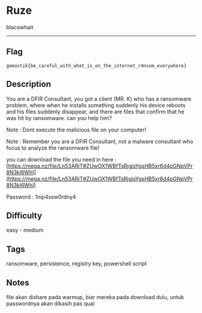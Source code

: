 # Ruze

blacowhait

---

## Flag

```
gemastik{be_careful_with_what_is_on_the_internet_r4nsom_everywhere}
```

## Description
You are a DFIR Consultant, you got a client (MR. K) who has a ransomware problem, where when he installs something suddenly his device reboots and his files suddenly disappear, and there are files that confirm that he was hit by ransomware. can you help him? 

Note : Dont execute the malicious file on your computer!

Note : Remember you are a DFIR Consultant, not a malware consultant who focus to analyze the ransomware file!

you can download the file you need in here : [https://mega.nz/file/Ln53ARjT#ZUwOX1WBfTsRjgjsYgsHB5xr6d4pGNpVPr8N3kl6WhI](https://mega.nz/file/Ln53ARjT#ZUwOX1WBfTsRjgjsYgsHB5xr6d4pGNpVPr8N3kl6WhI)

Password : 1nip4ssw0rdny4

## Difficulty
easy - medium

## Tags
ransomware, persistence, registry key, powershell script

## Notes
file akan dishare pada warmup, biar mereka pada download dulu, untuk passwordnya akan dikasih pas qual
